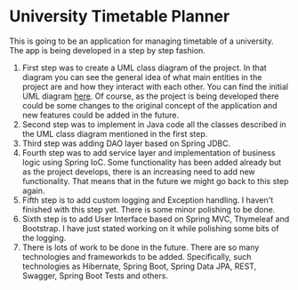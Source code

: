 # University Timetable Planner

This is going to be an application for managing timetable of a university. The app is being developed in a step by step fashion.
1. First step was to create a UML class diagram of the project. In that diagram you can see the general idea of what main entities in the project are and
how they interact with each other. You can find the initial UML diagram [here](https://github.com/kishington/uml-decomposition/blob/master/university-decomposition.png).
Of course, as the project is being developed there could be some changes to the original concept of the application and new features could be added in the future.
2. Second step was to implement in Java code all the classes described in the UML class diagram mentioned in the first step.
3. Third step was adding DAO layer based on Spring JDBC.
4. Fourth step was to add service layer and implementation of business logic using Spring IoC. Some functionality has been added already but as the project develops, there is an
increasing need to add new functionality. That means that in the future we might go back to this step again.
5. Fifth step is to add custom logging and Exception handling. I haven't finished with this step yet. There is some minor polishing to be done.
6. Sixth step is to add User Interface based on Spring MVC, Thymeleaf and Bootstrap. I have just stated working on it while polishing some bits of the logging.
7. There is lots of work to be done in the future. There are so many technologies and frameworkds to be added. Specifically, such technologies as Hibernate, Spring Boot,
Spring Data JPA, REST, Swagger, Spring Boot Tests and others.
